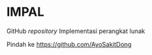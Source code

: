 # IMPAL

GitHub _repository_ Implementasi perangkat lunak

Pindah ke https://github.com/AyoSakitDong
